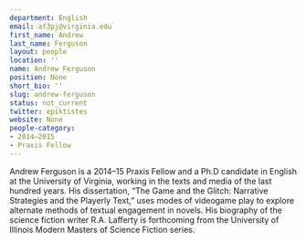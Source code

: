 ```yaml
---
department: English
email: af3pj@virginia.edu
first_name: Andrew
last_name: Ferguson
layout: people
location: ''
name: Andrew Ferguson
position: None
short_bio: ''
slug: andrew-ferguson
status: not_current
twitter: epiktistes
website: None
people-category:
- 2014–2015
- Praxis Fellow
---
```


Andrew Ferguson is a 2014–15 Praxis Fellow and a Ph.D candidate in English at the University of Virginia, working in the texts and media of the last hundred years. His dissertation, “The Game and the Glitch: Narrative Strategies and the Playerly Text,” uses modes of videogame play to explore alternate methods of textual engagement in novels. His biography of the science fiction writer R.A. Lafferty is forthcoming from the University of Illinois Modern Masters of Science Fiction series.
